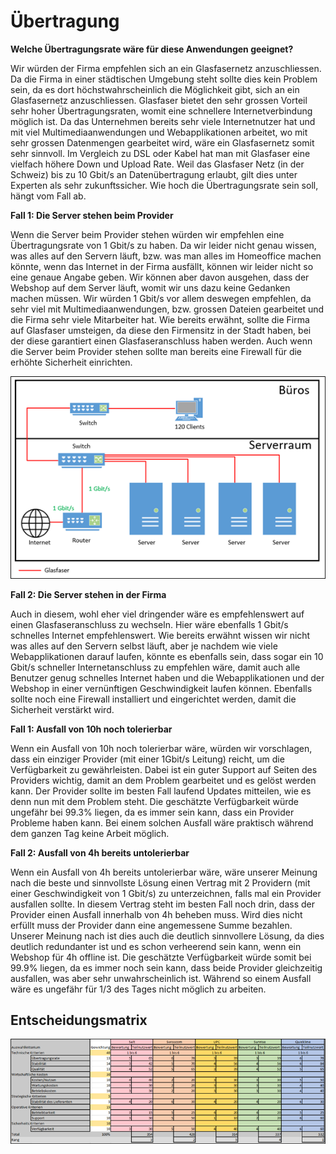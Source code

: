 # Übertragung
<strong>Welche Übertragungsrate wäre für diese Anwendungen geeignet?</strong>

<p>Wir würden der Firma empfehlen sich an ein Glasfasernetz anzuschliessen. Da die Firma in einer städtischen Umgebung steht sollte dies kein Problem sein, da es dort höchstwahrscheinlich die Möglichkeit gibt, sich an ein Glasfasernetz anzuschliessen. Glasfaser bietet den sehr grossen Vorteil sehr hoher Übertragungsraten, womit eine schnellere Internetverbindung möglich ist. Da das Unternehmen bereits sehr viele Internetnutzer hat und mit viel Multimediaanwendungen und Webapplikationen arbeitet, wo mit sehr grossen Datenmengen gearbeitet wird, wäre ein Glasfasernetz somit sehr sinnvoll. Im Vergleich zu DSL oder Kabel hat man mit Glasfaser eine vielfach höhere Down und Upload Rate. Weil das Glasfaser Netz (in der Schweiz) bis zu 10 Gbit/s an Datenübertragung erlaubt, gilt dies unter Experten als sehr zukunftssicher. Wie hoch die Übertragungsrate sein soll, hängt vom Fall ab. </p>


<strong>Fall 1: Die Server stehen beim Provider</strong>

<p>Wenn die Server beim Provider stehen würden wir empfehlen eine Übertragungsrate von 1 Gbit/s zu haben. Da wir leider nicht genau wissen, was alles auf den Servern läuft, bzw. was man alles im Homeoffice machen könnte, wenn das Internet in der Firma ausfällt, können wir leider nicht so eine genaue Angabe geben. Wir können aber davon ausgehen, dass der Webshop auf dem Server läuft, womit wir uns dazu keine Gedanken machen müssen. Wir würden 1 Gbit/s vor allem deswegen empfehlen, da sehr viel mit Multimediaanwendungen, bzw. grossen Dateien gearbeitet und die Firma sehr viele Mitarbeiter hat. Wie bereits erwähnt, sollte die Firma auf Glasfaser umsteigen, da diese den Firmensitz in der Stadt haben, bei der diese garantiert einen Glasfaseranschluss haben werden. Auch wenn die Server beim Provider stehen sollte man bereits eine Firewall für die erhöhte Sicherheit einrichten.</p>

![Glasfaser](/Bilder/Glasfaser.png)


<strong>Fall 2: Die Server stehen in der Firma</strong>

<p>Auch in diesem, wohl eher viel dringender wäre es empfehlenswert auf einen Glasfaseranschluss zu wechseln. Hier wäre ebenfalls 1 Gbit/s schnelles Internet empfehlenswert. Wie bereits erwähnt wissen wir nicht was alles auf den Servern selbst läuft, aber je nachdem wie viele Webapplikationen darauf laufen, könnte es ebenfalls sein, dass sogar ein 10 Gbit/s schneller Internetanschluss zu empfehlen wäre, damit auch alle Benutzer genug schnelles Internet haben und die Webapplikationen und der Webshop in einer vernünftigen Geschwindigkeit laufen können. Ebenfalls sollte noch eine Firewall installiert und eingerichtet werden, damit die Sicherheit verstärkt wird.</p>

<strong>Fall 1: Ausfall von 10h noch tolerierbar</strong>

<p>Wenn ein Ausfall von 10h noch tolerierbar wäre, würden wir vorschlagen, dass ein einziger Provider (mit einer 1Gbit/s Leitung) reicht, um die Verfügbarkeit zu gewährleisten. Dabei ist ein guter Support auf Seiten des Providers wichtig, damit an dem Problem gearbeitet und es gelöst werden kann. Der Provider sollte im besten Fall laufend Updates mitteilen, wie es denn nun mit dem Problem steht. Die geschätzte Verfügbarkeit würde ungefähr bei 99.3% liegen, da es immer sein kann, dass ein Provider Probleme haben kann. Bei einem solchen Ausfall wäre praktisch während dem ganzen Tag keine Arbeit möglich.</p>

<strong>Fall 2: Ausfall von 4h bereits untolerierbar</strong>

<p>Wenn ein Ausfall von 4h bereits untolerierbar wäre, wäre unserer Meinung nach die beste und sinnvollste Lösung einen Vertrag mit 2 Providern (mit einer Geschwindigkeit von 1 Gbit/s) zu unterzeichnen, falls mal ein Provider ausfallen sollte. In diesem Vertrag steht im besten Fall noch drin, dass der Provider einen Ausfall innerhalb von 4h beheben muss. Wird dies nicht erfüllt muss der Provider dann eine angemessene Summe bezahlen. Unserer Meinung nach ist dies auch die deutlich sinnvollere Lösung, da dies deutlich redundanter ist und es schon verheerend sein kann, wenn ein Webshop für 4h offline ist. Die geschätzte Verfügbarkeit würde somit bei 99.9% liegen, da es immer noch sein kann, dass beide Provider gleichzeitig ausfallen, was aber sehr unwahrscheinlich ist. Während so einem Ausfall wäre es ungefähr für 1/3 des Tages nicht möglich zu arbeiten.</p>

<h2>Entscheidungsmatrix</h2>

![Entscheidungsmatrix](/Bilder/Entscheidungsmatrix.png)